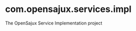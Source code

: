 com.opensajux.services.impl
===========================

The OpenSajux Service Implementation project
